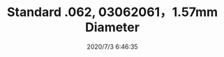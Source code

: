 ﻿---
layout: post 
title: Standard .062, 03062061，1.57mm Diameter
tags: 1625
categories: housing-terminal
overview: 1.57mm Diameter Standard .062" Pin and Socket Plug Housing, 6 Circuits, without Mounting Ears, Natural
series: 1625
part_number: 03062061
thumb_img: static/202007/413-thumb-20200703144728.jpg
image: static/202007/413-20200703144728.jpg
date: 2020/7/3 6:46:35
---



